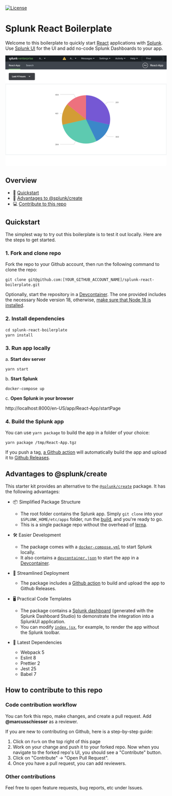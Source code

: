 [![License](https://img.shields.io/badge/License-MIT-blue.svg)](https://opensource.org/licenses/MIT)

# Splunk React Boilerplate

Welcome to this boilerplate to quickly start [React](https://react.dev/) applications with [Splunk](https://www.splunk.com/). Use [Splunk UI](https://splunkui.splunk.com/) for the UI and
add no-code Splunk Dashboards to your app.

<img width="1305" alt="Screen Shot 2023-06-23" src="./static/screenshot.png"/>

## Overview

- 🚀 [Quickstart](#quickstart)
- 🧐 [Advantages to @splunk/create](#advantages-to-splunkcreate)
- 💻 [Contribute to this repo](#how-to-contribute-to-this-repo)

## Quickstart

The simplest way to try out this boilerplate is to test it out locally. Here are the steps to get started.

### 1. Fork and clone repo

Fork the repo to your Github account, then run the following command to clone the repo:

```
git clone git@github.com:[YOUR_GITHUB_ACCOUNT_NAME]/splunk-react-boilerplate.git
```

Optionally, start the repository in a [Devcontainer](https://code.visualstudio.com/docs/devcontainers/containers). The one provided includes the necessary Node version 18, otherwise, [make sure that Node 18 is installed](https://nodejs.org/en/download).

### 2. Install dependencies

```
cd splunk-react-boilerplate
yarn install
```

### 3. Run app locally

a. **Start dev server**

```
yarn start
```

b. **Start Splunk**

```
docker-compose up
```

c. **Open Splunk in your browser**

http://localhost:8000/en-US/app/React-App/startPage

### 4. Build the Splunk app

You can use `yarn package` to build the app in a folder of your choice:

```
yarn package /tmp/React-App.tgz
```

If you push a tag, [a Github action](.github/workflows/release.yaml) will automatically build the app and upload it to [Github Releases](https://docs.github.com/en/repositories/releasing-projects-on-github/about-releases).

## Advantages to @splunk/create

This starter kit provides an alternative to the [`@splunk/create`](https://www.npmjs.com/package/@splunk/create) package. It has the following advantages:

- 📦 Simplified Package Structure

  - The root folder contains the Splunk app. Simply `git clone` into your `$SPLUNK_HOME/etc/apps` folder, run the [build](#4-build-the-splunk-app), and you're ready to go.
  - This is a single package repo without the overhead of [lerna](https://lerna.js.org/).

- 🛠️ Easier Development

  - The package comes with a [`docker-compose.yml`](./docker-compose.yml) to start Splunk locally.
  - It also contains a [`devcontainer.json`](./.devcontainer/devcontainer.json) to start the app in a [Devcontainer](https://code.visualstudio.com/docs/devcontainers/containers).

- 🚀 Streamlined Deployment

  - The package includes a [Github action](./.github/workflows/release.yaml) to build and upload the app to Github Releases.

- 🖥️ Practical Code Templates

  - The package contains a [Splunk dashboard](./src/pages/startPage/dashboards/def1.json) (generated with the Splunk Dashboard Studio) to demonstrate the integration into a SplunkUI application.
  - You can modify [`index.jsx`](./src/pages/startPage/index.jsx), for example, to render the app without the Splunk toolbar.

- 🔧 Latest Dependencies
  - Webpack 5
  - Eslint 8
  - Prettier 2
  - Jest 25
  - Babel 7

## How to contribute to this repo

### Code contribution workflow

You can fork this repo, make changes, and create a pull request. Add **@marcusschiesser** as a reviewer.

If you are new to contributing on Github, here is a step-by-step guide:

1. Click on `Fork` on the top right of this page
2. Work on your change and push it to your forked repo. Now when you navigate to the forked repo's UI, you should see a "Contribute" button.
3. Click on "Contribute" -> "Open Pull Request".
4. Once you have a pull request, you can add reviewers.

### Other contributions

Feel free to open feature requests, bug reports, etc under Issues.
